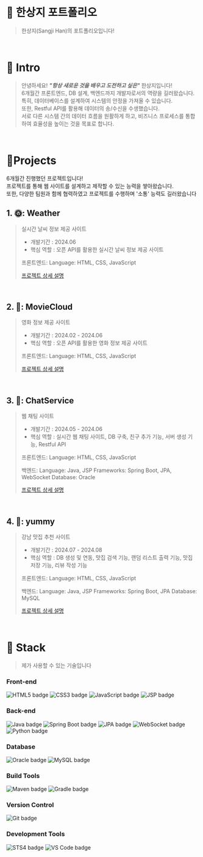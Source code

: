 # 📜 한상지 포트폴리오

> 한상지(Sangji Han)의 포트폴리오입니다!

<br />

# 👋 Intro

> 안녕하세요! ***"항상 새로운 것을 배우고 도전하고 싶은"*** 한상지입니다!  <br />
> 6개월간 프론트엔드, DB 설계, 백엔드까지 개발자로서의 역량을 길러왔습니다. <br />
> 특히, 데이터베이스를 설계하여 시스템의 안정을 가져올 수 있습니다. <br />
> 또한, Restful API를 활용해 데이터의 송/수신을 수생했습니다. <br />
> 서로 다른 시스템 간의 데이터 흐름을 원활하게 하고, 비즈니스 프로세스를 통합하여 효율성을 높이는 것을 목표로 합니다. <br />

<br />

# 📝Projects
6개월간 진행했던 프로젝트입니다!<br />
프로젝트를 통해
웹 사이트를 설계하고 제작할 수 있는 능력을 쌓아왔습니다. <br />
또한, 다양한 팀원과 함께 협력하였고 프로젝트를 수행하며 '소통' 능력도 길러왔습니다 <br />


## 1. 🌞: Weather

> 실시간 날씨 정보 제공 사이트 
>
> - 개발기간 : 2024.06
> - 핵심 역할 : 오픈 API를 활용한 실시간 날씨 정보 제공 사이트
>
> 프론트엔드:
> Language: HTML, CSS, JavaScript <br />
>
> [프로젝트 상세 설명](https://github.com/SangjiHan/Weather)  


<br />

## 2. 🎥: MovieCloud

>  영화 정보 제공 사이트
>
> - 개발기간 : 2024.02 - 2024.06
> - 핵심 역할 : 오픈 API를 활용한 영화 정보 제공 사이트
>   
> 프론트엔드:
> Language: HTML, CSS, JavaScript
> 
> [프로젝트 상세 설명](https://github.com/SangjiHan/movie_cloud)

<br />

## 3. 👱: ChatService

> 웹 채팅 사이트
>
> - 개발기간 : 2024.05 - 2024.06
> - 핵심 역할 : 실시간 웹 채팅 사이트, DB 구축, 친구 추가 기능, 서버 생성 기능, Restful API
>   
> 프론트엔드:
> Language: HTML, CSS, JavaScript
> 
> 백엔드:
> Language: Java, JSP
> Frameworks: Spring Boot, JPA, WebSocket
>Database: Oracle
> 
> [프로젝트 상세 설명](https://github.com/SangjiHan/chatService)

<br />

## 4. 🥘: yummy

>  강남 맛집 추천 사이트
>
> - 개발기간 : 2024.07 - 2024.08
> - 핵심 역할 : DB 생성 및 연동, 맛집 검색 기능, 랜덤 리스트 출력 기능, 맛집 저장 기능, 리뷰 작성 기능
>   
> 프론트엔드:
> Language: HTML, CSS, JavaScript
> 
> 백엔드:
> Language: Java, JSP
> Frameworks: Spring Boot, JPA
> Database: MySQL
> 
> [프로젝트 상세 설명](https://github.com/davidtwo000/green-yummy-project)

<br />

# 📝 Stack
> 제가 사용할 수 있는 기술입니다

### Front-end

<div>
    <img src="https://img.shields.io/badge/HTML5-F16529?style=for-the-badge&logo=html5&logoColor=white&color=F16529" alt="HTML5 badge">
    <img src="https://img.shields.io/badge/CSS3-1572B6?style=for-the-badge&logo=css3&logoColor=white&color=1572B6" alt="CSS3 badge">
    <img src="https://img.shields.io/badge/JavaScript-F7DF1E?style=for-the-badge&logo=javascript&logoColor=000000&color=F7DF1E" alt="JavaScript badge">
    <img src="https://img.shields.io/badge/JSP-F7E03C?style=for-the-badge&logo=java&logoColor=000000&color=F7E03C" alt="JSP badge">
</div>

### Back-end

<div>
    <img src="https://img.shields.io/badge/Java-F89820?style=for-the-badge&logo=java&logoColor=white&color=F89820" alt="Java badge">
    <img src="https://img.shields.io/badge/Spring_Boot-6DB33F?style=for-the-badge&logo=spring-boot&logoColor=white&color=6DB33F" alt="Spring Boot badge">
    <img src="https://img.shields.io/badge/JPA-007396?style=for-the-badge&logo=java&logoColor=white&color=007396" alt="JPA badge">
    <img src="https://img.shields.io/badge/WebSocket-00BFAE?style=for-the-badge&logo=WebSocket&logoColor=white&color=00BFAE" alt="WebSocket badge">
    <img src="https://img.shields.io/badge/Python-306998?style=for-the-badge&logo=python&logoColor=white&color=306998" alt="Python badge">
</div>

### Database

<div>
    <img src="https://img.shields.io/badge/Oracle-F80000?style=for-the-badge&logo=Oracle&logoColor=white&color=F80000" alt="Oracle badge">
    <img src="https://img.shields.io/badge/MySQL-4479A1?style=for-the-badge&logo=mysql&logoColor=white&color=4479A1" alt="MySQL badge">
</div>

### Build Tools

<div>
    <img src="https://img.shields.io/badge/Maven-C71A36?style=for-the-badge&logo=apache-maven&logoColor=white&color=C71A36" alt="Maven badge">
    <img src="https://img.shields.io/badge/Gradle-02303A?style=for-the-badge&logo=gradle&logoColor=white&color=02303A" alt="Gradle badge">
</div>

### Version Control

<div>
    <img src="https://img.shields.io/badge/Git-F05032?style=for-the-badge&logo=git&logoColor=white&color=F05032" alt="Git badge">
</div>

### Development Tools

<div>
    <img src="https://img.shields.io/badge/STS4-6DB33F?style=for-the-badge&logo=eclipse&logoColor=white&color=6DB33F" alt="STS4 badge">
    <img src="https://img.shields.io/badge/VS_Code-007ACC?style=for-the-badge&logo=visual-studio-code&logoColor=white&color=007ACC" alt="VS Code badge">
</div>
